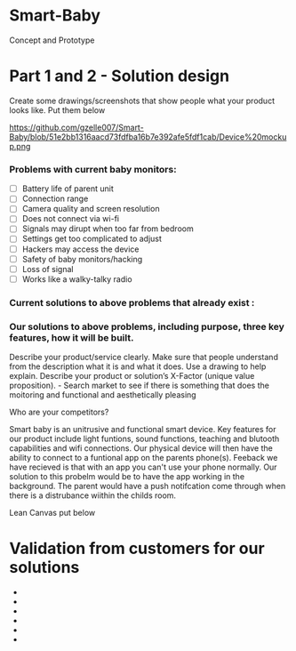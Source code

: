 # Smart-Baby
Concept and Prototype


# Part 1 and 2 - Solution design 


Create some drawings/screenshots that show people what your product looks like. Put them below 

https://github.com/gzelle007/Smart-Baby/blob/51e2bb1316aacd73fdfba16b7e392afe5fdf1cab/Device%20mockup.png 



### Problems with current baby monitors: 

- [ ] Battery life of parent unit
- [ ] Connection range
- [ ] Camera quality and screen resolution
- [ ] Does not connect via wi-fi
- [ ] Signals may dirupt when too far from bedroom
- [ ] Settings get too complicated to adjust
- [ ] Hackers may access the device
- [ ] Safety of baby monitors/hacking
- [ ] Loss of signal
- [ ] Works like a walky-talky radio 
 
 ### Current solutions to above problems that already exist : 






### Our solutions to above problems,  including purpose, three key features, how it will be built.
Describe your product/service clearly. Make sure that people understand from the description what it is and what it does. Use a drawing to help explain.
Describe your product or solution’s X-Factor (unique value proposition).  - Search market to see if there is something that does the moitoring and functional and aesthetically pleasing 


Who are your competitors?  


Smart baby is an unitrusive and functional smart device.
Key features for our product include light funtions, sound functions, teaching and blutooth capabilities and wifi connections. 
Our physical device will then have the ability to connect to a funtional app on the parents phone(s). Feeback we have recieved is that with an app you can't use your phone normally. Our solution to this probelm would be to have the app working in the background. The parent would have a push notifcation come through when there is a distrubance wiithin the childs room.









Lean Canvas put below 




# Validation from customers for our solutions 
-
-
-
-
-
-






